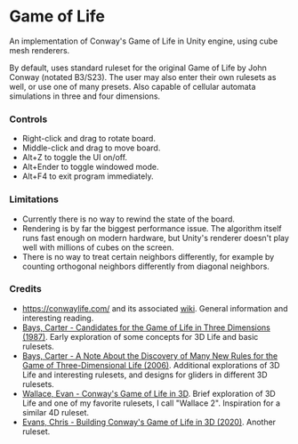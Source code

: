 # Game of Life
An implementation of Conway's Game of Life in Unity engine, using cube mesh renderers.

By default, uses standard ruleset for the original Game of Life by John Conway (notated B3/S23). The user may also enter their own rulesets as well, or use one of many presets. Also capable of cellular automata simulations in three and four dimensions.

### Controls
* Right-click and drag to rotate board.
* Middle-click and drag to move board.
* Alt+Z to toggle the UI on/off.
* Alt+Ender to toggle windowed mode.
* Alt+F4 to exit program immediately.

### Limitations
* Currently there is no way to rewind the state of the board.
* Rendering is by far the biggest performance issue. The algorithm itself runs fast enough on modern hardware, but Unity's renderer doesn't play well with millions of cubes on the screen.
* There is no way to treat certain neighbors differently, for example by counting orthogonal neighbors differently from diagonal neighbors.

### Credits
* https://conwaylife.com/ and its associated [wiki](https://conwaylife.com/wiki/). General information and interesting reading.
* [Bays, Carter - Candidates for the Game of Life in Three Dimensions (1987)](https://content.wolfram.com/sites/13/2018/02/01-3-1.pdf). Early exploration of some concepts for 3D Life and basic rulesets.
* [Bays, Carter - A Note About the Discovery of Many New Rules for the Game of Three-Dimensional Life (2006)](https://content.wolfram.com/sites/13/2023/02/16-4-7.pdf). Additional explorations of 3D Life and interesting rulesets, and designs for gliders in different 3D rulesets.
* [Wallace, Evan - Conway's Game of Life in 3D](https://cs.brown.edu/courses/cs195v/projects/life/edwallac/index.html). Brief exploration of 3D Life and one of my favorite rulesets, I call "Wallace 2". Inspiration for a similar 4D ruleset.
* [Evans, Chris - Building Conway's Game of Life in 3D (2020)](https://chrisevans9629.github.io/blog/2020/07/27/game-of-life). Another ruleset.

